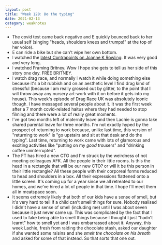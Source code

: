 ```yaml
---
layout: post
title: "Week 128: Do the typing"
date: 2021-02-13
category: weaknotes
---
```

* The covid test came back negative and E quickly bounced back to her usual self (singing "heads, shoulders knees and trumps!" at the top of her voice).
* E can ride a bike but she can't wipe her own bottom.
* I watched the [latest Contrapoints on Joanne K Rowling](https://www.youtube.com/watch?v=7gDKbT_l2us). It was very good and very long.
* I watched Framing Britney. Wow I hope she gets to tell us her side of this story one day. FREE BRITNEY.
* I watch drag race, and normally I watch it while doing something else because it's a bit rubbish and on an aesthetic level I find drag kind of stressful (because I am really grossed out by glitter, to the point that I will throw away any nursery art-work with it on before it gets into my house). This week's episode of Drag Race UK was absolutely iconic though. I have messaged several people about it. It was the first week after a 7 month covid-related haitus where they had needed to stop filming and there were a lot of really great moments.
* I've got two months left of maternity leave and then Lachie is gonna take shared parental leave for three months. I'm not exactly hyped by the prospect of returning to work because, unlike last time, this version of "returning to work" is "go upstairs and sit at that desk and do the typing". Last time, returning to work came with lots of glamorous and exciting activities like "putting on my _good_ trousers" and "drinking coffee uninterrupted".
* The FT has hired a new CTO and I'm struck by the weirdness of not meeting colleagues AFK. All the people in their little rooms. Is this the head in a rectangle that will be our new CTO? or will it be this person in their little rectangle? All these people with their corporeal forms reduced to head and shoulders in a box. All their expressions flattened onto a little screen. It's coming up for a year since we all retreated to our homes, and we've hired a lot of people in that time. I hope I'll meet them all in meatspace soon.
* It seems extremely likely that both of our kids have a sense of smell, but it's very hard to tell if a child can't smell things for sure. Nobody realised I didn't have a sense of smell (including me) until I was about seven because it just never came up. This was complicated by the fact that I used to fake being able to smell things because I thought I just "hadn't learnt" how to smell yet and I was embarrassed about it. Anyway, this week Lachie, fresh from raiding the chocolate stash, asked our daughter if she wanted some raisins and she _smelt the chocolate on his breath_ and asked for some of that instead. So that sorts that one out.

